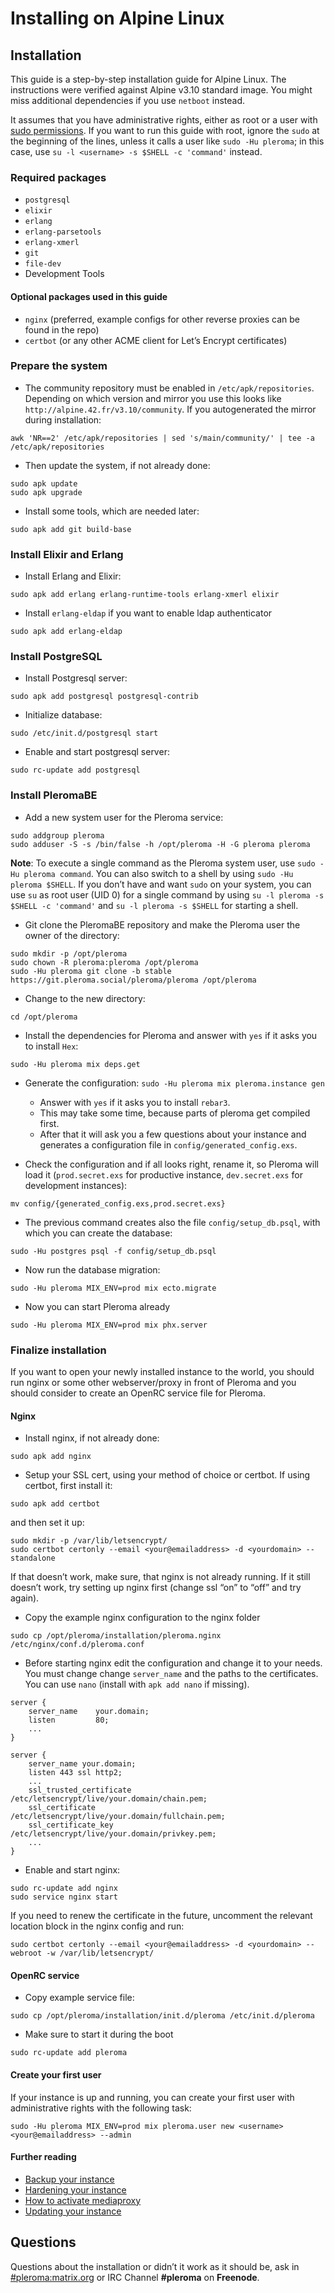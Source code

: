 # Installing on Alpine Linux
## Installation

This guide is a step-by-step installation guide for Alpine Linux. The instructions were verified against Alpine v3.10 standard image. You might miss additional dependencies if you use `netboot` instead.

It assumes that you have administrative rights, either as root or a user with [sudo permissions](https://www.linode.com/docs/tools-reference/custom-kernels-distros/install-alpine-linux-on-your-linode/#configuration). If you want to run this guide with root, ignore the `sudo` at the beginning of the lines, unless it calls a user like `sudo -Hu pleroma`; in this case, use `su -l <username> -s $SHELL -c 'command'` instead.

### Required packages

* `postgresql`
* `elixir`
* `erlang`
* `erlang-parsetools`
* `erlang-xmerl`
* `git`
* `file-dev`
* Development Tools

#### Optional packages used in this guide

* `nginx` (preferred, example configs for other reverse proxies can be found in the repo)
* `certbot` (or any other ACME client for Let’s Encrypt certificates)

### Prepare the system

* The community repository must be enabled in `/etc/apk/repositories`. Depending on which version and mirror you use this looks like `http://alpine.42.fr/v3.10/community`. If you autogenerated the mirror during installation:

```shell
awk 'NR==2' /etc/apk/repositories | sed 's/main/community/' | tee -a /etc/apk/repositories
```


* Then update the system, if not already done:

```shell
sudo apk update
sudo apk upgrade
```

* Install some tools, which are needed later:

```shell
sudo apk add git build-base
```

### Install Elixir and Erlang

* Install Erlang and Elixir:

```shell
sudo apk add erlang erlang-runtime-tools erlang-xmerl elixir
```

* Install `erlang-eldap` if you want to enable ldap authenticator

```shell
sudo apk add erlang-eldap
```
### Install PostgreSQL

* Install Postgresql server:

```shell
sudo apk add postgresql postgresql-contrib
```

* Initialize database:

```shell
sudo /etc/init.d/postgresql start
```

* Enable and start postgresql server:

```shell
sudo rc-update add postgresql
```

### Install PleromaBE

* Add a new system user for the Pleroma service:

```shell
sudo addgroup pleroma
sudo adduser -S -s /bin/false -h /opt/pleroma -H -G pleroma pleroma
```

**Note**: To execute a single command as the Pleroma system user, use `sudo -Hu pleroma command`. You can also switch to a shell by using `sudo -Hu pleroma $SHELL`. If you don’t have and want `sudo` on your system, you can use `su` as root user (UID 0) for a single command by using `su -l pleroma -s $SHELL -c 'command'` and `su -l pleroma -s $SHELL` for starting a shell.

* Git clone the PleromaBE repository and make the Pleroma user the owner of the directory:

```shell
sudo mkdir -p /opt/pleroma
sudo chown -R pleroma:pleroma /opt/pleroma
sudo -Hu pleroma git clone -b stable https://git.pleroma.social/pleroma/pleroma /opt/pleroma
```

* Change to the new directory:

```shell
cd /opt/pleroma
```

* Install the dependencies for Pleroma and answer with `yes` if it asks you to install `Hex`:

```shell
sudo -Hu pleroma mix deps.get
```

* Generate the configuration: `sudo -Hu pleroma mix pleroma.instance gen`
  * Answer with `yes` if it asks you to install `rebar3`.
  * This may take some time, because parts of pleroma get compiled first.
  * After that it will ask you a few questions about your instance and generates a configuration file in `config/generated_config.exs`.

* Check the configuration and if all looks right, rename it, so Pleroma will load it (`prod.secret.exs` for productive instance, `dev.secret.exs` for development instances):

```shell
mv config/{generated_config.exs,prod.secret.exs}
```

* The previous command creates also the file `config/setup_db.psql`, with which you can create the database:

```shell
sudo -Hu postgres psql -f config/setup_db.psql
```

* Now run the database migration:

```shell
sudo -Hu pleroma MIX_ENV=prod mix ecto.migrate
```

* Now you can start Pleroma already

```shell
sudo -Hu pleroma MIX_ENV=prod mix phx.server
```

### Finalize installation

If you want to open your newly installed instance to the world, you should run nginx or some other webserver/proxy in front of Pleroma and you should consider to create an OpenRC service file for Pleroma.

#### Nginx

* Install nginx, if not already done:

```shell
sudo apk add nginx
```

* Setup your SSL cert, using your method of choice or certbot. If using certbot, first install it:

```shell
sudo apk add certbot
```

and then set it up:

```shell
sudo mkdir -p /var/lib/letsencrypt/
sudo certbot certonly --email <your@emailaddress> -d <yourdomain> --standalone
```

If that doesn’t work, make sure, that nginx is not already running. If it still doesn’t work, try setting up nginx first (change ssl “on” to “off” and try again).

* Copy the example nginx configuration to the nginx folder

```shell
sudo cp /opt/pleroma/installation/pleroma.nginx /etc/nginx/conf.d/pleroma.conf
```

* Before starting nginx edit the configuration and change it to your needs. You must change change `server_name` and the paths to the certificates. You can use `nano` (install with `apk add nano` if missing).

```
server {
    server_name    your.domain;
    listen         80;
    ...
}

server {
    server_name your.domain;
    listen 443 ssl http2;
    ...
    ssl_trusted_certificate   /etc/letsencrypt/live/your.domain/chain.pem;
    ssl_certificate           /etc/letsencrypt/live/your.domain/fullchain.pem;
    ssl_certificate_key       /etc/letsencrypt/live/your.domain/privkey.pem;
    ...
}
```

* Enable and start nginx:

```shell
sudo rc-update add nginx
sudo service nginx start
```

If you need to renew the certificate in the future, uncomment the relevant location block in the nginx config and run:

```shell
sudo certbot certonly --email <your@emailaddress> -d <yourdomain> --webroot -w /var/lib/letsencrypt/
```

#### OpenRC service

* Copy example service file:

```shell
sudo cp /opt/pleroma/installation/init.d/pleroma /etc/init.d/pleroma
```

* Make sure to start it during the boot

```shell
sudo rc-update add pleroma
```

#### Create your first user

If your instance is up and running, you can create your first user with administrative rights with the following task:

```shell
sudo -Hu pleroma MIX_ENV=prod mix pleroma.user new <username> <your@emailaddress> --admin
```

#### Further reading

* [Backup your instance](../administration/backup.md)
* [Hardening your instance](../configuration/hardening.md)
* [How to activate mediaproxy](../configuration/howto_mediaproxy.md)
* [Updating your instance](../administration/updating.md)

## Questions

Questions about the installation or didn’t it work as it should be, ask in [#pleroma:matrix.org](https://matrix.heldscal.la/#/room/#freenode_#pleroma:matrix.org) or IRC Channel **#pleroma** on **Freenode**.

